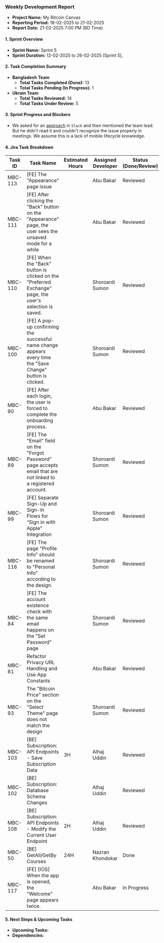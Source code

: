 ### Weekly Development Report
- **Project Name:** My Bitcoin Canvas
- **Reporting Period:** 18-02-2025 to 21-02-2025
- **Report Date:** 21-02-2025 7:00 PM (BD Time)

#### 1. Sprint Overview  
- **Sprint Name:** Sprint 5
- **Sprint Duration:** 12-02-2025 to 26-02-2025 [Sprint 5], 

#### 2. Task Completion Summary

- **Bangladesh Team**
  - **Total Tasks Completed (Done):** 13
  - **Total Tasks Pending (In Progress):** 1
- **Ukrain Team**
  - **Total Tasks Reviewed:** 14
  - **Total Tasks Under Review:** 5

#### 3. Sprint Progress and Blockers
- We asked for an [approach](https://devsx.slack.com/archives/C07SP1ZQYC8/p1739862621219239) in `Slack` and then mentioned the team lead. But he didn't read it and couldn't recognize the issue properly in meetings. We assume this is a lack of mobile lifecycle knowledge.

#### 4. Jira Task Breakdown

| Task ID | Task Name         | Estimated Hours | Assigned Developer | Status (Done/Review) |
|---------|-------------------|-----------------|--------------------|----------------------|
| MBC-113   | [FE] The "Appearance" page issue    |  |   Abu Bakar      | Reviewed      |
| MBC-111   | [FE] After clicking the "Back" button on the "Appearance" page, the user sees the unsaved mode for a while   |   |   Abu Bakar      | Reviewed      |
| MBC-110   | [FE] When the "Back" button is clicked on the "Preferred Exchange" page, the user's selection is saved.    |  |   Shoroardi Sumon      | Reviewed      |
| MBC-100   | [FE] A pop-up confirming the successful name change appears every time the "Save Change" button is clicked.    |  |   Shoroardi Sumon      | Reviewed      |
| MBC-90   | [FE] After each login, the user is forced to complete the onboarding process.   |  |   Abu Bakar      | Reviewed      |
| MBC-89   | [FE] The "Email" field on the "Forgot Password" page accepts email that are not linked to a registered account.    |  |   Shoroardi Sumon      | Reviewed      |
| MBC-99   | [FE] Separate Sign-Up and Sign-In Flows for “Sign in with Apple” Integration   |  |   Shoroardi Sumon      | Reviewed      |
| MBC-116   | [FE] The page "Profile Info" should be renamed to "Personal Info" according to the design.   |  |   Shoroardi Sumon      | Reviewed      |
| MBC-84   | [FE] The account existence check with the same email happens on the "Set Password" page     | |   Shoroardi Sumon      | Reviewed      |
| MBC-81   | Refactor Privacy URL Handling and Use App Constants  |  |   Abu Bakar      | Reviewed      |
| MBC-93   |   The "Bitcoin Price" section on the "Select Theme" page does not match the design    |  |    Shoroardi Sumon       | Reviewed      |
| MBC-103   | [BE] Subscription: API Endpoints - Save Subscription Data    | 3H |    Alhaj Uddin      | Reviewed    |
| MBC-102   | [BE] Subscription: Database Schema Changes   |  |    Alhaj Uddin      | Reviewed      |
| MBC-108   | [BE] Subscription: API Endpoints - Modify the Current User Endpoint  | 2H |   Alhaj Uddin      | Reviewed      |
| MBC-50   | [BE] GetAll/GetBy Courses  | 24H |   Nazran Khondokar      | Done      |
| MBC-117   | [FE] [IOS] When the app is opened, the "Welcome" page appears twice.    |  |   Abu Bakar      | In Progress      |

#### 5. Next Steps & Upcoming Tasks
- **Upcoming Tasks:**
- **Dependencies:** 
